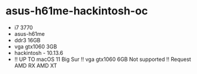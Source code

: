# asus-h61me-hackintosh-oc
* i7 3770
* asus-h61me
* ddr3 16GB
* vga gtx1060 3GB 
* hackintosh - 10.13.6 
* !! UP TO macOS 11 Big Sur !! vga gtx1060 6GB Not supported !! Request AMD RX AMD XT  


